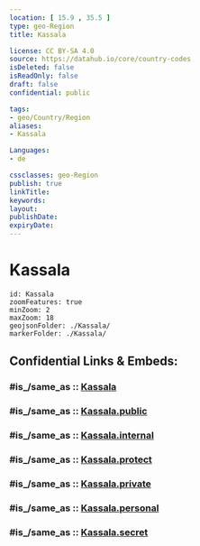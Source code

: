 ```yaml
---
location: [ 15.9 , 35.5 ] 
type: geo-Region
title: Kassala

license: CC BY-SA 4.0
source: https://datahub.io/core/country-codes
isDeleted: false
isReadOnly: false
draft: false
confidential: public

tags:
- geo/Country/Region
aliases:
- Kassala

Languages:
- de

cssclasses: geo-Region
publish: true
linkTitle: 
keywords: 
layout: 
publishDate: 
expiryDate: 
---
```


# Kassala

```leaflet
id: Kassala
zoomFeatures: true 
minZoom: 2 
maxZoom: 18
geojsonFolder: ./Kassala/
markerFolder: ./Kassala/
```


## Confidential Links & Embeds: 

### #is_/same_as :: [Kassala](/_Standards/Earth/Continent/Africa/Africa~East/Sudan~North/States~Sudan~North/Kassala.md) 

### #is_/same_as :: [Kassala.public](/_public/Earth/Continent/Africa/Africa~East/Sudan~North/States~Sudan~North/Kassala.public.md) 

### #is_/same_as :: [Kassala.internal](/_internal/Earth/Continent/Africa/Africa~East/Sudan~North/States~Sudan~North/Kassala.internal.md) 

### #is_/same_as :: [Kassala.protect](/_protect/Earth/Continent/Africa/Africa~East/Sudan~North/States~Sudan~North/Kassala.protect.md) 

### #is_/same_as :: [Kassala.private](/_private/Earth/Continent/Africa/Africa~East/Sudan~North/States~Sudan~North/Kassala.private.md) 

### #is_/same_as :: [Kassala.personal](/_personal/Earth/Continent/Africa/Africa~East/Sudan~North/States~Sudan~North/Kassala.personal.md) 

### #is_/same_as :: [Kassala.secret](/_secret/Earth/Continent/Africa/Africa~East/Sudan~North/States~Sudan~North/Kassala.secret.md)

